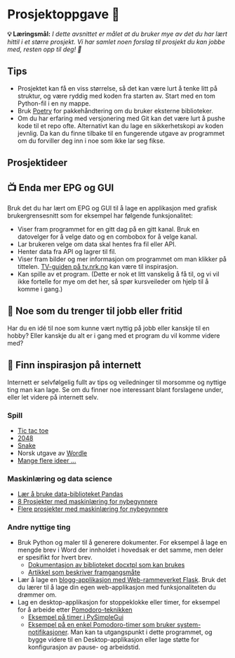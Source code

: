 # Prosjektoppgave 🎉

**💡 Læringsmål:** _I dette avsnittet er målet at du bruker mye av det du har lært hittil i et større prosjekt. Vi har samlet noen forslag til prosjekt du kan jobbe med, resten opp til deg! 🌟_

## Tips

* Prosjektet kan få en viss størrelse, så det kan være lurt å tenke litt på struktur, og være ryddig med koden fra starten av. Start med en tom Python-fil i en ny mappe.
* Bruk [Poetry](../kap3/1_pakkebehandler.md) for pakkehåndtering om du bruker eksterne biblioteker.
* Om du har erfaring med versjonering med Git kan det være lurt å pushe kode til et repo ofte. Alternativt kan du lage en sikkerhetskopi av koden jevnlig. Da kan du finne tilbake til en fungerende utgave av programmet om du forviller deg inn i noe som ikke lar seg fikse.

## Prosjektideer

<!-- toc -->

## 📺 Enda mer EPG og GUI

Bruk det du har lært om EPG og GUI til å lage en applikasjon med grafisk brukergrensesnitt som for eksempel har følgende funksjonalitet:

* Viser fram programmet for en gitt dag på en gitt kanal. Bruk en datovelger for å velge dato og en combobox for å velge kanal.
* Lar brukeren velge om data skal hentes fra fil eller API.
* Henter data fra API og lagrer til fil.
* Viser fram bilder og mer informasjon om programmet om man klikker på tittelen. [TV-guiden på tv.nrk.no](https://tv.nrk.no/guide/) kan være til inspirasjon.
* Kan spille av et program. (Dette er nok et litt vanskelig å få til, og vi vil ikke fortelle for mye om det her, så spør kursveileder om hjelp til å komme i gang.)

## 🎯 Noe som du trenger til jobb eller fritid

Har du en idé til noe som kunne vært nyttig på jobb eller kanskje til en hobby? Eller kanskje du alt er i gang med et program du vil komme videre med?

## 🧩 Finn inspirasjon på internett

Internett er selvfølgelig fullt av tips og veiledninger til morsomme og nyttige ting man kan lage. Se om du finner noe interessant blant forslagene under, eller let videre på internett selv. 

### Spill

* [Tic tac toe](https://en.wikipedia.org/wiki/Tic-tac-toe)
* [2048](https://en.wikipedia.org/wiki/2048_(video_game))
* [Snake](https://en.wikipedia.org/wiki/Snake_(video_game_genre))
* Norsk utgave av [Wordle](https://en.wikipedia.org/wiki/Wordle)
* [Mange flere ideer ...](https://inventwithpython.com/blog/2012/02/20/i-need-practice-programming-49-ideas-for-game-clones-to-code/)

### Maskinlæring og data science

* [Lær å bruke data-biblioteket Pandas](https://www.learndatasci.com/tutorials/python-pandas-tutorial-complete-introduction-for-beginners/)
* [8 Prosjekter med maskinlæring for nybegynnere](https://elitedatascience.com/machine-learning-projects-for-beginners#neural-network)
* [Flere prosjekter med maskinlæring for nybegynnere](https://www.geeksforgeeks.org/machine-learning-projects/#Beginners)

### Andre nyttige ting

* Bruk Python og maler til å generere dokumenter. For eksempel å lage en mengde brev i Word der innholdet i hovedsak er det samme, men deler er spesifikt for hvert brev. 
    * [Dokumentasjon av biblioteket docxtpl som kan brukes](https://docxtpl.readthedocs.io/en/latest/) 
    * [Artikkel som beskriver framgangsmåte](https://towardsdatascience.com/5-python-projects-to-automate-your-life-from-beginner-to-advanced-90fe29a7d664)
* Lær å lage en [blogg-applikasjon med Web-rammeverket Flask](https://flask.palletsprojects.com/en/2.3.x/tutorial/). Bruk det du lærer til å lage din egen web-applikasjon med funksjonaliteten du drømmer om.
* Lag en desktop-applikasjon for stoppeklokke eller timer, for eksempel for å arbeide etter [Pomodoro-teknikken](https://no.wikipedia.org/wiki/Pomodoro-teknikken)
    * [Eksempel på timer i PySimpleGui](https://www.pysimplegui.org/en/latest/cookbook/#desktop-floating-widget-timer)
    * [Eksempel på en enkel Pomodoro-timer som bruker system-notifikasjoner](https://dev.to/code_jedi/create-a-simple-pomodoro-timer-in-python-l97). Man kan ta utgangspunkt i dette programmet, og bygge videre til en Desktop-applikasjon eller lage støtte for konfigurasjon av pause- og arbeidstid.  
